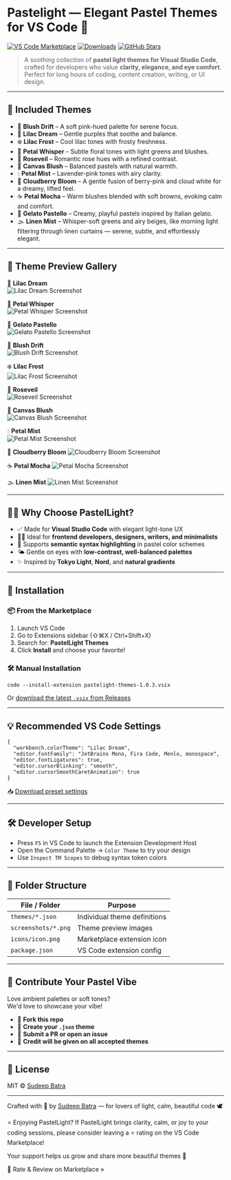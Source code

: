 # Pastelight — Elegant Pastel Themes for VS Code 🌸

[![VS Code Marketplace](https://img.shields.io/visual-studio-marketplace/v/stoxfi.pastelight-themes?label=VS%20Code%20Marketplace)](https://marketplace.visualstudio.com/items?itemName=stoxfi.pastelight-themes)
[![Downloads](https://img.shields.io/visual-studio-marketplace/d/stoxfi.pastelight-themes?color=blue&label=Downloads)](https://marketplace.visualstudio.com/items?itemName=stoxfi.pastelight-themes)
[![GitHub Stars](https://img.shields.io/github/stars/sudeepbatra/pastelight-themes?style=social)](https://github.com/sudeepbatra/pastelight-themes)

> A soothing collection of **pastel light themes for Visual Studio Code**, crafted for developers who value **clarity, elegance, and eye comfort**.  
Perfect for long hours of coding, content creation, writing, or UI design.

---

## 🌈 Included Themes

- 🌸 **Blush Drift** – A soft pink-hued palette for serene focus.
- 🌷 **Lilac Dream** – Gentle purples that soothe and balance.
- ❄️ **Lilac Frost** – Cool lilac tones with frosty freshness.
- 🌿 **Petal Whisper** – Subtle floral tones with light greens and blushes.
- 🌹 **Roseveil** – Romantic rose hues with a refined contrast.
- 🪷 **Canvas Blush** – Balanced pastels with natural warmth.
- 💧 **Petal Mist** – Lavender-pink tones with airy clarity.
- 🍓 **Cloudberry Bloom** – A gentle fusion of berry-pink and cloud white for a dreamy, lifted feel.
- ☕ **Petal Mocha** – Warm blushes blended with soft browns, evoking calm and comfort.
- 🍨 **Gelato Pastello** – Creamy, playful pastels inspired by Italian gelato.
- 🌫️ **Linen Mist** – Whisper-soft greens and airy beiges, like morning light filtering through linen curtains — serene, subtle, and effortlessly elegant.

---

## 📸 Theme Preview Gallery

🌷 **Lilac Dream**  
![Lilac Dream Screenshot](https://raw.githubusercontent.com/sudeepbatra/pastelight/main/screenshots/LilacDream.png)

🌿 **Petal Whisper**  
![Petal Whisper Screenshot](https://raw.githubusercontent.com/sudeepbatra/pastelight/main/screenshots/PetalWhisper.png)

🌸 **Gelato Pastello**  
![Gelato Pastello Screenshot](https://raw.githubusercontent.com/sudeepbatra/pastelight/main/screenshots/GelatoPastello.png)

🌸 **Blush Drift**  
![Blush Drift Screenshot](https://raw.githubusercontent.com/sudeepbatra/pastelight/main/screenshots/BlushDrift.png)

❄️ **Lilac Frost**  
![Lilac Frost Screenshot](https://raw.githubusercontent.com/sudeepbatra/pastelight/main/screenshots/LilacFrost.png)

🌹 **Roseveil**  
![Roseveil Screenshot](https://raw.githubusercontent.com/sudeepbatra/pastelight/main/screenshots/Roseveil.png)

🪷 **Canvas Blush**  
![Canvas Blush Screenshot](https://raw.githubusercontent.com/sudeepbatra/pastelight/main/screenshots/CanvasBlush.png)

💧 **Petal Mist**  
![Petal Mist Screenshot](https://raw.githubusercontent.com/sudeepbatra/pastelight/main/screenshots/PetalMist.png)

🍓 **Cloudberry Bloom**
![Cloudberry Bloom Screenshot](https://raw.githubusercontent.com/sudeepbatra/pastelight/main/screenshots/CloudberryBloom.png)

☕ **Petal Mocha**
![Petal Mocha Screenshot](https://raw.githubusercontent.com/sudeepbatra/pastelight/main/screenshots/PetalMocha.png)

🌫️ **Linen Mist**
![Linen Mist Screenshot](https://raw.githubusercontent.com/sudeepbatra/pastelight/main/screenshots/LinenMist.png)


---

## 🧘‍♀️ Why Choose PastelLight?

- ✅ Made for **Visual Studio Code** with elegant light-tone UX
- 👨‍🎨 Ideal for **frontend developers, designers, writers, and minimalists**
- 🌿 Supports **semantic syntax highlighting** in pastel color schemes
- 🌤️ Gentle on eyes with **low-contrast, well-balanced palettes**
- ✨ Inspired by **Tokyo Light**, **Nord**, and **natural gradients**

---

## 🚀 Installation

### 📦 From the Marketplace

1. Launch VS Code
2. Go to Extensions sidebar (⇧⌘X / Ctrl+Shift+X)
3. Search for: **PastelLight Themes**
4. Click **Install** and choose your favorite!

### 🛠 Manual Installation

    code --install-extension pastelight-themes-1.0.3.vsix

Or [download the latest `.vsix` from Releases](https://github.com/sudeepbatra/pastelight-themes/releases)

---

## 💡 Recommended VS Code Settings

    {
      "workbench.colorTheme": "Lilac Dream",
      "editor.fontFamily": "JetBrains Mono, Fira Code, Menlo, monospace",
      "editor.fontLigatures": true,
      "editor.cursorBlinking": "smooth",
      "editor.cursorSmoothCaretAnimation": true
    }

📥 [Download preset settings](./recommended/pastellight-recommended-settings.json)

---

## 🛠 Developer Setup

- Press `F5` in VS Code to launch the Extension Development Host
- Open the Command Palette → `Color Theme` to try your design
- Use `Inspect TM Scopes` to debug syntax token colors

---

## 📁 Folder Structure

| File / Folder       | Purpose                      |
|---------------------|------------------------------|
| `themes/*.json`     | Individual theme definitions |
| `screenshots/*.png` | Theme preview images         |
| `icons/icon.png`    | Marketplace extension icon   |
| `package.json`      | VS Code extension config     |

---

## 🤝 Contribute Your Pastel Vibe

Love ambient palettes or soft tones?  
We'd love to showcase your vibe!

- 🎨 **Fork this repo**
- 🎯 **Create your `.json` theme**
- 🔁 **Submit a PR or open an issue**
- 🌟 **Credit will be given on all accepted themes**

---

## 📜 License

MIT © [Sudeep Batra](https://github.com/sudeepbatra)

---

Crafted with 🩷 by [Sudeep Batra](https://github.com/sudeepbatra) — for lovers of light, calm, beautiful code 🕊️


⭐️ Enjoying PastelLight?
If PastelLight brings clarity, calm, or joy to your coding sessions,
please consider leaving a ⭐️ rating on the VS Code Marketplace!

Your support helps us grow and share more beautiful themes 💖

🌟 Rate & Review on Marketplace »